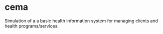 # cema
Simulation of a a basic health information system for managing clients and health programs/services.
